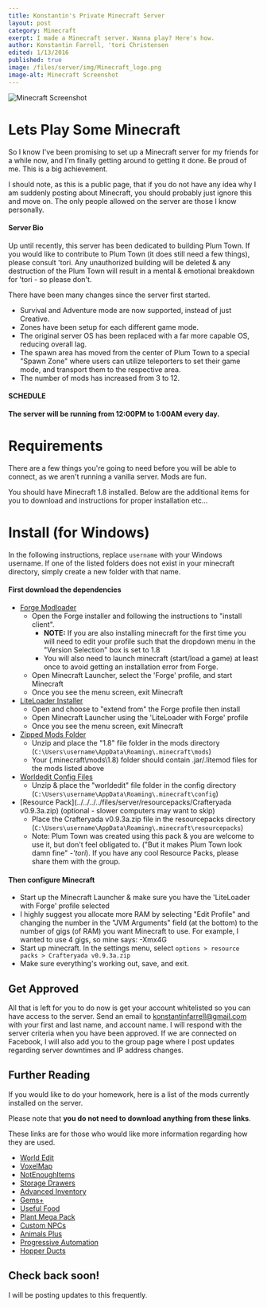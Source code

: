 ```yaml
---
title: Konstantin's Private Minecraft Server
layout: post
category: Minecraft
exerpt: I made a Minecraft server. Wanna play? Here's how.
author: Konstantin Farrell, 'tori Christensen
edited: 1/13/2016
published: true
image: /files/server/img/Minecraft_logo.png
image-alt: Minecraft Screenshot
---
```


![Minecraft Screenshot](../../../../files/server/img/screenshot.png)

# Lets Play Some Minecraft

So I know I've been promising to set up a Minecraft server for my friends for a while now,
and I'm finally getting around to getting it done. Be proud of me. This is a big achievement.

I should note, as this is a public page, that if you do not have any idea why I am suddenly posting
about Minecraft, you should probably just ignore this and move on. The only people allowed on the
server are those I know personally.

#### Server Bio

Up until recently, this server has been dedicated to building Plum Town. If you would like to contribute to Plum Town (it does still need a few things), please consult 'tori.
Any unauthorized building will be deleted & any destruction of the Plum Town will result in a mental & emotional breakdown for 'tori - so please don't.

There have been many changes since the server first started.

- Survival and Adventure mode are now supported, instead of just Creative.
- Zones have been setup for each different game mode.
- The original server OS has been replaced with a far more capable OS, reducing overall lag.
- The spawn area has moved from the center of Plum Town to a special "Spawn Zone" where users can utilize teleporters to set their game mode, and transport them to the respective area.
- The number of mods has increased from 3 to 12.

#### SCHEDULE

**The server will be running from 12:00PM to 1:00AM every day.**

# Requirements

There are a few things you're going to need before you will be able to connect, as we aren't running a vanilla server. Mods are fun.

You should have Minecraft 1.8 installed. Below are the additional items for you to download and instructions for proper installation etc...

# Install (for Windows)

In the following instructions, replace `username` with your Windows username.
If one of the listed folders does not exist in your minecraft directory, simply create a new folder with that name.

#### First download the dependencies

- [Forge Modloader](../../../../files/server/forge/forge-1.8-11.14.1.1334-installer-win.exe)
    - Open the Forge installer and following the instructions to "install client".
        - **NOTE:** If you are also installing minecraft for the first time you will need to edit your profile such that the dropdown menu in the "Version Selection" box is set to 1.8
        - You will also need to launch minecraft (start/load a game) at least once to avoid getting an installation error from Forge.
    - Open Minecraft Launcher, select the 'Forge' profile, and start Minecraft
    - Once you see the menu screen, exit Minecraft
- [LiteLoader Installer](../../../../files/server/mods/liteloader-installer-1.8.0.exe)
    - Open and choose to "extend from" the Forge profile then install
    - Open Minecraft Launcher using the 'LiteLoader with Forge' profile
    - Once you see the menu screen, exit Minecraft
- [Zipped Mods Folder](../../../../files/server/mods/1.8.zip)
    - Unzip and place the "1.8" file folder in the mods directory (`C:\Users\username\AppData\Roaming\.minecraft\mods`)
    - Your (\.minecraft\mods\1.8) folder should contain .jar/.litemod files for the mods listed above
- [Worldedit Config Files](../../../../files/server/config/worldedit.zip)
    - Unzip & place the "worldedit" file folder in the config directory (`C:\Users\username\AppData\Roaming\.minecraft\config`)
- [Resource Pack](../../../../files/server/resourcepacks/Crafteryada v0.9.3a.zip) (optional - slower computers may want to skip)
    - Place the Crafteryada v0.9.3a.zip file in the resourcepacks directory (`C:\Users\username\AppData\Roaming\.minecraft\resourcepacks`)
    - Note: Plum Town was created using this pack & you are welcome to use it, but don't feel obligated to. ("But it makes Plum Town look damn fine" *-'tori*). If you have any cool Resource Packs, please share them with the group.

#### Then configure Minecraft

- Start up the Minecraft Launcher & make sure you have the 'LiteLoader with Forge' profile selected
- I highly suggest you allocate more RAM by selecting "Edit Profile" and changing the number in the "JVM Arguments" field (at the bottom) to the number of gigs (of RAM) you want Minecraft to use. For example, I wanted to use 4 gigs, so mine says: -Xmx4G
- Start up minecraft. In the settings menu, select `options > resource packs > Crafteryada v0.9.3a.zip`
- Make sure everything's working out, save, and exit.

## Get Approved

All that is left for you to do now is get your account whitelisted so you can have access to the server. Send an email to <konstantinfarrell@gmail.com> with your first and last name, and account name.
I will respond with the server criteria when you have been approved. If we are connected on Facebook, I will also add you to the group page where I post updates regarding server downtimes and IP address changes.

## Further Reading

If you would like to do your homework, here is a list of the mods currently installed on the server.

Please note that **you do not need to download anything from these links**.

These links are for those who would like more information regarding how they are used.

- [World Edit](http://wiki.sk89q.com/wiki/WorldEdit)
- [VoxelMap](http://www.minecraftforum.net/forums/mapping-and-modding/minecraft-mods/2261180-voxelmap-1-8-1-7-10-1-6-4-a-minimap-and-worldmap)
- [NotEnoughItems](http://minecraftsix.com/not-enough-items-mod/)
- [Storage Drawers](http://www.curse.com/mc-mods/minecraft/223852-storage-drawers)
- [Advanced Inventory](http://www.curse.com/mc-mods/minecraft/228892-advanced-inventory)
- [Gems\+](http://www.curse.com/mc-mods/minecraft/gems)
- [Useful Food](http://www.minecraftforum.net/forums/mapping-and-modding/minecraft-mods/1284835-usefulfood-1-5-0-craft-yourself-a-meal)
- [Plant Mega Pack](http://minecraft-forum.net/minecraft-mods-downloads/1-7-2-plant-mega-pack-mod-download-2-2/#.VpcMcBUrK70)
- [Custom NPCs](http://www.minecraftforum.net/forums/mapping-and-modding/minecraft-mods/1278956-custom-npcs)
- [Animals Plus](http://www.minecraftforum.net/forums/mapping-and-modding/minecraft-mods/1282011-animals-plus-1-6-camels-sharks-and-more-updated-1)
- [Progressive Automation](http://www.minecraftforum.net/forums/mapping-and-modding/minecraft-mods/2076388-progressive-automation-upgradeable-machines)
- [Hopper Ducts](http://www.minecraftforum.net/forums/mapping-and-modding/minecraft-mods/1291075-1-5-x-1-6-x-1-7-x-1-8-x-hopper-ducts-mod)


## Check back soon!

I will be posting updates to this frequently.
